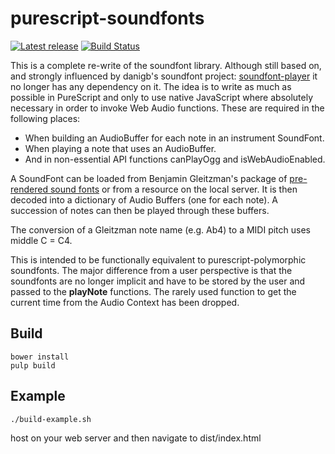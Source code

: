 purescript-soundfonts
=====================

[![Latest release](http://img.shields.io/github/release/newlandsvalley/purescript-soundfonts.svg)](https://github.com/newlandsvalley/purescript-soundfonts/releases)
[![Build Status](https://travis-ci.org/newlandsvalley/purescript-soundfonts.svg?branch=master)](https://travis-ci.org/newlandsvalley/purescript-soundfonts)

This is a complete re-write of the soundfont library.  Although still based on, and strongly influenced by danigb's soundfont project: [soundfont-player](https://github.com/danigb/soundfont-player) it no longer has any dependency on it.  The idea is to write as much as possible in PureScript and only to use native JavaScript where absolutely necessary in order to invoke Web Audio functions.  These are required in the following places:

*  When building an AudioBuffer for each note in an instrument SoundFont.
*  When playing a note that uses an AudioBuffer.
*  And in non-essential API functions canPlayOgg and isWebAudioEnabled.

A SoundFont can be loaded from Benjamin Gleitzman's package of [pre-rendered sound fonts](https://github.com/gleitz/midi-js-soundfonts) or from a resource on the local server. It is then decoded into a dictionary of Audio Buffers (one for each note).  A succession of notes can then be played through these buffers.

The conversion of a Gleitzman note name (e.g. Ab4) to a MIDI pitch uses middle C = C4.

This is intended to be functionally equivalent to purescript-polymorphic soundfonts.  The major difference from a user perspective is that the soundfonts are no longer implicit and have to be stored by the user and passed to the __playNote__ functions.  The rarely used function to get the current time from the Audio Context has been dropped.

## Build

    bower install   
    pulp build

## Example

    ./build-example.sh

host on your web server and then navigate to dist/index.html
